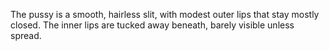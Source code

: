 The pussy is a smooth, hairless slit, with modest outer lips that stay mostly closed. The inner lips are tucked away beneath, barely visible unless spread.